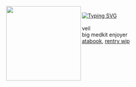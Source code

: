<img align="left" width="200" src="https://www.fightersgeneration.com/characters/aba-anistance.gif" />
<br>
<a href="https://git.io/typing-svg"><img src="https://readme-typing-svg.demolab.com?font=Fira+Code&size=15&duration=3000&pause=1000&color=FFFFFF&background=FF000000&center=true&vCenter=true&width=235&height=30&lines=Death+in+the+family" alt="Typing SVG" /></a>
<br><br>
</div> 
veil
<br>
big medkit enjoyer
<br>
<a href="https://crueldilemma.atabook.org">atabook</a>, <a href="https://rentry.co/crueldilemma">rentry wip</a>
</div>
<br><br>
<br><br>
